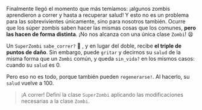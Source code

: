 Finalmente llegó el momento que más temíamos: ¡algunos zombis aprendieron a correr y hasta a recuperar salud! Y esto no es un problema para las sobrevivientes únicamente, sino para nosotros también. Ocurre que los súper zombis saben hacer las mismas cosas que los comunes, **pero las hacen de forma distinta**. ¡No nos alcanza con una única clase `Zombi`! :tired_face: 

Un `SuperZombi` `sabe_correr?` :running: , y en lugar del doble, recibe **el triple de puntos de daño**. Sin embargo, puede `gritar` y decirnos su `salud` de la misma forma que un `Zombi` común, y queda `sin_vida?` en los mismos casos: cuando su `salud` es 0.

Pero eso no es todo, porque también pueden `regenerarse!`. Al hacerlo, su `salud` vuelve a 100.

> ¡A correr! Definí la clase `SuperZombi` aplicando las modificaciones necesarias a la clase `Zombi`.